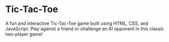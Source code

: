 # Tic-Tac-Toe
A fun and interactive Tic-Tac-Toe game built using HTML, CSS, and JavaScript. Play against a friend or challenge an AI opponent in this classic two-player game!
